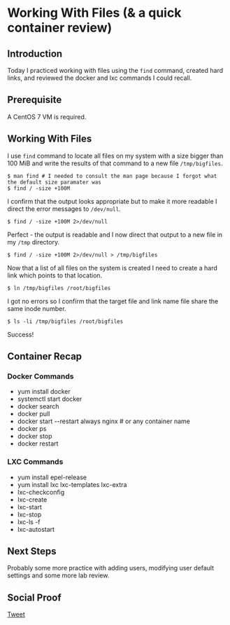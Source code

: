 
# Working With Files (& a quick container review)

## Introduction

Today I practiced working with files using the ```find``` command, created hard links, and reviewed the docker and lxc commands I could recall. 

## Prerequisite

A CentOS 7 VM is required.

## Working With Files

I use ```find``` command to locate all files on my system with a size bigger than 100 MiB and write the results of that command to a new file ```/tmp/bigfiles```.

```
$ man find # I needed to consult the man page because I forgot what the default size paramater was
$ find / -size +100M  
```
I confirm that the output looks appropriate but to make it more readable I direct the error messages to ```/dev/null```.

```
$ find / -size +100M 2>/dev/null
```

Perfect - the output is readable and I now direct that output to a new file in my ```/tmp``` directory.

```
$ find / -size +100M 2>/dev/null > /tmp/bigfiles
```

Now that a list of all files on the system is created I need to create a hard link which points to that location.

```
$ ln /tmp/bigfiles /root/bigfiles
```

I got no errors so I confirm that the target file and link name file share the same inode number.

```
$ ls -li /tmp/bigfiles /root/bigfiles
```

Success!

## Container Recap

### Docker Commands

- yum install docker
- systemctl start docker
- docker search
- docker pull
- docker start --restart always nginx # or any container name
- docker ps
- docker stop
- docker restart

### LXC Commands

- yum install epel-release
- yum install lxc lxc-templates lxc-extra
- lxc-checkconfig
- lxc-create 
- lxc-start
- lxc-stop
- lxc-ls -f
- lxc-autostart


## Next Steps

Probably some more practice with adding users, modifying user default settings and some more lab review.

## Social Proof

[Tweet]()